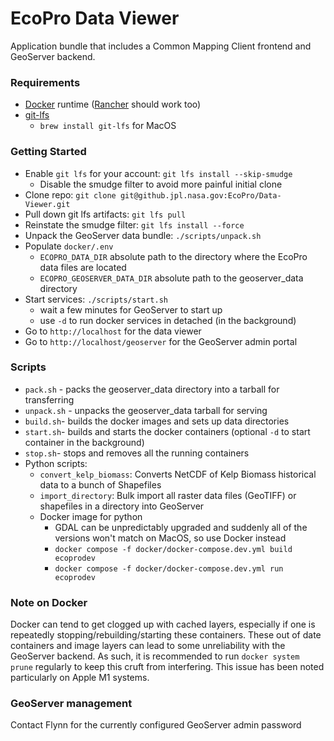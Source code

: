 # EcoPro Data Viewer

Application bundle that includes a Common Mapping Client frontend and GeoServer backend.

### Requirements

- [Docker](https://www.docker.com/) runtime ([Rancher](https://rancherdesktop.io/) should work too)
- [git-lfs](https://git-lfs.github.com/)
  - `brew install git-lfs` for MacOS

### Getting Started

- Enable `git lfs` for your account: `git lfs install --skip-smudge`
  - Disable the smudge filter to avoid more painful initial clone
- Clone repo: `git clone git@github.jpl.nasa.gov:EcoPro/Data-Viewer.git`
- Pull down git lfs artifacts: `git lfs pull`
- Reinstate the smudge filter: `git lfs install --force`
- Unpack the GeoServer data bundle: `./scripts/unpack.sh`
- Populate `docker/.env`
  - `ECOPRO_DATA_DIR` absolute path to the directory where the EcoPro data files are located
  - `ECOPRO_GEOSERVER_DATA_DIR` absolute path to the geoserver_data directory
- Start services: `./scripts/start.sh`
  - wait a few minutes for GeoServer to start up
  - use `-d` to run docker services in detached (in the background)
- Go to `http://localhost` for the data viewer
- Go to `http://localhost/geoserver` for the GeoServer admin portal

### Scripts

- `pack.sh` - packs the geoserver_data directory into a tarball for transferring
- `unpack.sh` - unpacks the geoserver_data tarball for serving
- `build.sh`- builds the docker images and sets up data directories
- `start.sh`- builds and starts the docker containers (optional `-d` to start container in the background)
- `stop.sh`- stops and removes all the running containers
- Python scripts:
  - `convert_kelp_biomass`: Converts NetCDF of Kelp Biomass historical data to a bunch of Shapefiles
  - `import_directory`: Bulk import all raster data files (GeoTIFF) or shapefiles in a directory into GeoServer
  - Docker image for python
    - GDAL can be unpredictably upgraded and suddenly all of the versions won't match on MacOS, so use Docker instead
    - `docker compose -f docker/docker-compose.dev.yml build ecoprodev`
    - `docker compose -f docker/docker-compose.dev.yml run ecoprodev`

### Note on Docker

Docker can tend to get clogged up with cached layers, especially if one is repeatedly stopping/rebuilding/starting these containers. These out of date containers and image layers can lead to some unreliability with the GeoServer backend. As such, it is recommended to run `docker system prune` regularly to keep this cruft from interfering. This issue has been noted particularly on Apple M1 systems.

### GeoServer management

Contact Flynn for the currently configured GeoServer admin password
